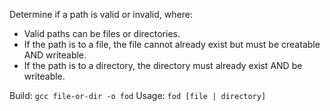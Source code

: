 Determine if a path is valid or invalid, 
where: 
 - Valid paths can be files or directories.
 - If the path is to a file, the file cannot already exist but must be creatable AND writeable.
 - If the path is to a directory, the directory must already exist AND be writeable.

Build: `gcc file-or-dir -o fod`
Usage: `fod [file | directory]`
